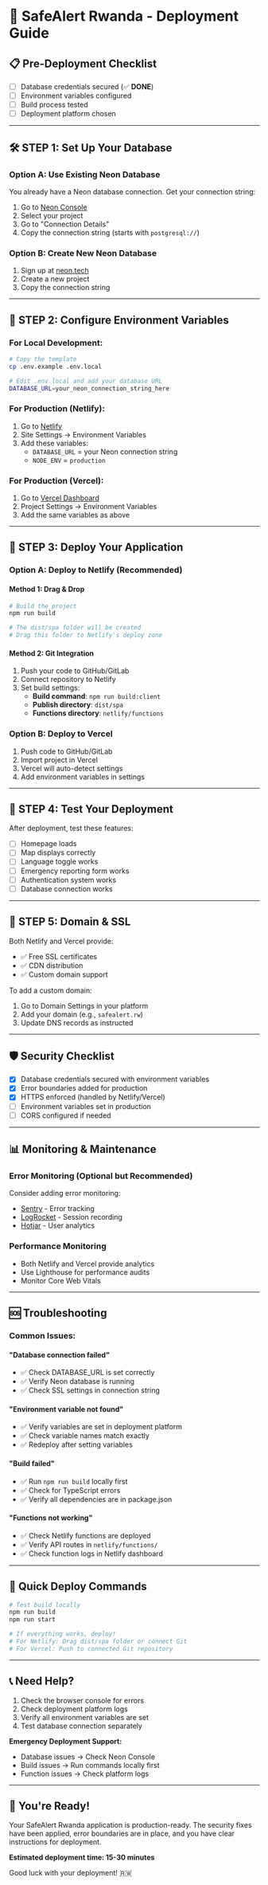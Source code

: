 # 🚀 SafeAlert Rwanda - Deployment Guide

## 📋 Pre-Deployment Checklist

- [ ] Database credentials secured (✅ **DONE**)
- [ ] Environment variables configured
- [ ] Build process tested
- [ ] Deployment platform chosen

---

## 🛠️ **STEP 1: Set Up Your Database**

### Option A: Use Existing Neon Database

You already have a Neon database connection. Get your connection string:

1. Go to [Neon Console](https://console.neon.tech/)
2. Select your project
3. Go to "Connection Details"
4. Copy the connection string (starts with `postgresql://`)

### Option B: Create New Neon Database

1. Sign up at [neon.tech](https://neon.tech)
2. Create a new project
3. Copy the connection string

---

## 🔧 **STEP 2: Configure Environment Variables**

### For Local Development:

```bash
# Copy the template
cp .env.example .env.local

# Edit .env.local and add your database URL
DATABASE_URL=your_neon_connection_string_here
```

### For Production (Netlify):

1. Go to [Netlify](https://app.netlify.com/)
2. Site Settings → Environment Variables
3. Add these variables:
   - `DATABASE_URL` = your Neon connection string
   - `NODE_ENV` = `production`

### For Production (Vercel):

1. Go to [Vercel Dashboard](https://vercel.com/dashboard)
2. Project Settings → Environment Variables
3. Add the same variables as above

---

## 🚀 **STEP 3: Deploy Your Application**

### Option A: Deploy to Netlify (Recommended)

#### Method 1: Drag & Drop

```bash
# Build the project
npm run build

# The dist/spa folder will be created
# Drag this folder to Netlify's deploy zone
```

#### Method 2: Git Integration

1. Push your code to GitHub/GitLab
2. Connect repository to Netlify
3. Set build settings:
   - **Build command**: `npm run build:client`
   - **Publish directory**: `dist/spa`
   - **Functions directory**: `netlify/functions`

### Option B: Deploy to Vercel

1. Push code to GitHub/GitLab
2. Import project in Vercel
3. Vercel will auto-detect settings
4. Add environment variables in settings

---

## 🧪 **STEP 4: Test Your Deployment**

After deployment, test these features:

- [ ] Homepage loads
- [ ] Map displays correctly
- [ ] Language toggle works
- [ ] Emergency reporting form works
- [ ] Authentication system works
- [ ] Database connection works

---

## 🔧 **STEP 5: Domain & SSL**

Both Netlify and Vercel provide:

- ✅ Free SSL certificates
- ✅ CDN distribution
- ✅ Custom domain support

To add a custom domain:

1. Go to Domain Settings in your platform
2. Add your domain (e.g., `safealert.rw`)
3. Update DNS records as instructed

---

## 🛡️ **Security Checklist**

- [x] Database credentials secured with environment variables
- [x] Error boundaries added for production
- [x] HTTPS enforced (handled by Netlify/Vercel)
- [ ] Environment variables set in production
- [ ] CORS configured if needed

---

## 📊 **Monitoring & Maintenance**

### Error Monitoring (Optional but Recommended)

Consider adding error monitoring:

- [Sentry](https://sentry.io/) - Error tracking
- [LogRocket](https://logrocket.com/) - Session recording
- [Hotjar](https://www.hotjar.com/) - User analytics

### Performance Monitoring

- Both Netlify and Vercel provide analytics
- Use Lighthouse for performance audits
- Monitor Core Web Vitals

---

## 🆘 **Troubleshooting**

### Common Issues:

#### "Database connection failed"

- ✅ Check DATABASE_URL is set correctly
- ✅ Verify Neon database is running
- ✅ Check SSL settings in connection string

#### "Environment variable not found"

- ✅ Verify variables are set in deployment platform
- ✅ Check variable names match exactly
- ✅ Redeploy after setting variables

#### "Build failed"

- ✅ Run `npm run build` locally first
- ✅ Check for TypeScript errors
- ✅ Verify all dependencies are in package.json

#### "Functions not working"

- ✅ Check Netlify functions are deployed
- ✅ Verify API routes in `netlify/functions/`
- ✅ Check function logs in Netlify dashboard

---

## 🎯 **Quick Deploy Commands**

```bash
# Test build locally
npm run build
npm run start

# If everything works, deploy!
# For Netlify: Drag dist/spa folder or connect Git
# For Vercel: Push to connected Git repository
```

---

## 📞 **Need Help?**

1. Check the browser console for errors
2. Check deployment platform logs
3. Verify all environment variables are set
4. Test database connection separately

**Emergency Deployment Support:**

- Database issues → Check Neon Console
- Build issues → Run commands locally first
- Function issues → Check platform logs

---

## 🎉 **You're Ready!**

Your SafeAlert Rwanda application is production-ready. The security fixes have been applied, error boundaries are in place, and you have clear instructions for deployment.

**Estimated deployment time: 15-30 minutes**

Good luck with your deployment! 🇷🇼
